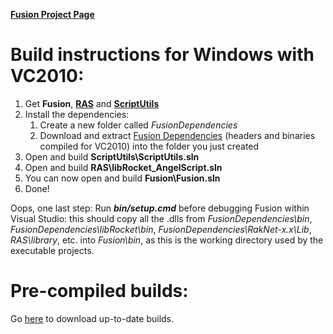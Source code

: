 **[Fusion Project Page][1]** 

Build instructions for Windows with VC2010:
===========================================
1.  Get **Fusion**, **[RAS][2]** and **[ScriptUtils][3]**
2.  Install the dependencies: 
    1.  Create a new folder called *FusionDependencies*
    2.  Download and extract [Fusion Dependencies][3] (headers and binaries compiled for VC2010) into the folder you just created 
3.  Open and build **ScriptUtils\ScriptUtils.sln**
4.  Open and build **RAS\libRocket_AngelScript.sln**
5.  You can now open and build **Fusion\Fusion.sln**
6.  Done!

Oops, one last step: Run ***bin/setup.cmd*** before debugging Fusion within Visual Studio: this should copy all the .dlls from *FusionDependencies\bin*, *FusionDependencies\libRocket\bin*, *FusionDependencies\RakNet-x.x\Lib*, *RAS\library*, etc. into *Fusion\bin*, as this is the working directory used by the executable projects. 

Pre-compiled builds:
====================
Go [here][4] to download up-to-date builds.

 [1]: http://sourceforge.net/projects/steelfusion
 [2]: https://github.com/Kezeali/RAS
 [3]: https://github.com/Kezeali/ScriptUtils
 [4]: http://files.elliothayward.net/FusionDependencies.7z
 [5]: http://files.elliothayward.net/releases